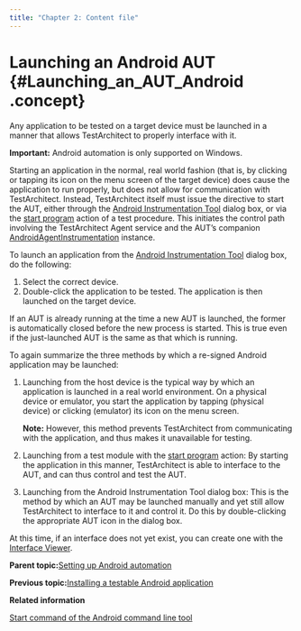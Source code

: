 ```yaml
---
title: "Chapter 2: Content file"
---
```


# Launching an Android AUT {#Launching_an_AUT_Android .concept}

Any application to be tested on a target device must be launched in a manner that allows TestArchitect to properly interface with it.

**Important:** Android automation is only supported on Windows.

Starting an application in the normal, real world fashion \(that is, by clicking or tapping its icon on the menu screen of the target device\) does cause the application to run properly, but does not allow for communication with TestArchitect. Instead, TestArchitect itself must issue the directive to start the AUT, either through the [Android Instrumentation Tool](Android_Instrumentation_tool.md) dialog box, or via the [start program](../../TA_Automation/Topics/bia_start_program.md) action of a test procedure. This initiates the control path involving the TestArchitect Agent service and the AUT’s companion [AndroidAgentInstrumentation](Installing_applications_to_a_target_device.md#p_hl4_pjn_5n) instance.

To launch an application from the [Android Instrumentation Tool](Android_Instrumentation_tool.md) dialog box, do the following:

1.  Select the correct device.
2.  Double-click the application to be tested. The application is then launched on the target device.

If an AUT is already running at the time a new AUT is launched, the former is automatically closed before the new process is started. This is true even if the just-launched AUT is the same as that which is running.

To again summarize the three methods by which a re-signed Android application may be launched:

1.  Launching from the host device is the typical way by which an application is launched in a real world environment. On a physical device or emulator, you start the application by tapping \(physical device\) or clicking \(emulator\) its icon on the menu screen.

    **Note:** However, this method prevents TestArchitect from communicating with the application, and thus makes it unavailable for testing.

2.  Launching from a test module with the [start program](../../TA_Automation/Topics/bia_start_program.md) action: By starting the application in this manner, TestArchitect is able to interface to the AUT, and can thus control and test the AUT.
3.  Launching from the Android Instrumentation Tool dialog box: This is the method by which an AUT may be launched manually and yet still allow TestArchitect to interface to it and control it. Do this by double-clicking the appropriate AUT icon in the dialog box.

At this time, if an interface does not yet exist, you can create one with the [Interface Viewer](../../TA_Help/Topics/Interface_def_Viewer.md).

**Parent topic:**[Setting up Android automation](../../Android/Topics/Setting_up_Android_automation.md)

**Previous topic:**[Installing a testable Android application](../../Android/Topics/Installing_applications.md)

**Related information**  


[Start command of the Android command line tool](../../Android/Topics/Android_command_line_tool_start.md)

